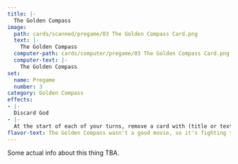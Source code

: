 ```yaml
---
title: |-
  The Golden Compass
image: 
  path: cards/scanned/pregame/03 The Golden Compass Card.png
  text: |-
    The Golden Compass
  computer-path: cards/computer/pregame/03 The Golden Compass Card.png
  computer-text: |-
    The Golden Compass
set:
  name: Pregame
  number: 3
category: Golden Compass
effects: 
- |-
  Discard God
- |-
  At the start of each of your turns, remove a card with (title or text) "Christ", "God", "Jesus", "Bible", or "Christian" from in front of you or in your hand until you remove this one last.
flavor-text: The Golden Compass wasn't a good movie, so it's fighting to be useful here.
---
```

Some actual info about this thing TBA.
